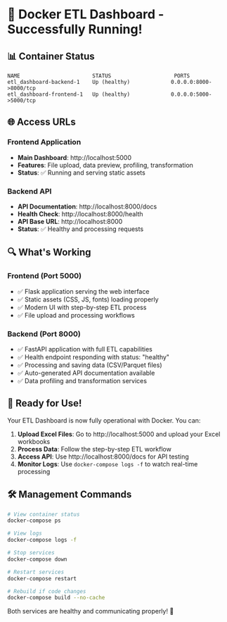 # 🐳 Docker ETL Dashboard - Successfully Running!

## 📊 Container Status
```
NAME                       STATUS                    PORTS
etl_dashboard-backend-1    Up (healthy)             0.0.0.0:8000->8000/tcp
etl_dashboard-frontend-1   Up (healthy)             0.0.0.0:5000->5000/tcp
```

## 🌐 Access URLs

### Frontend Application
- **Main Dashboard**: http://localhost:5000
- **Features**: File upload, data preview, profiling, transformation
- **Status**: ✅ Running and serving static assets

### Backend API
- **API Documentation**: http://localhost:8000/docs
- **Health Check**: http://localhost:8000/health
- **API Base URL**: http://localhost:8000
- **Status**: ✅ Healthy and processing requests

## 🔍 What's Working

### Frontend (Port 5000)
- ✅ Flask application serving the web interface
- ✅ Static assets (CSS, JS, fonts) loading properly
- ✅ Modern UI with step-by-step ETL process
- ✅ File upload and processing workflows

### Backend (Port 8000) 
- ✅ FastAPI application with full ETL capabilities
- ✅ Health endpoint responding with status: "healthy"
- ✅ Processing and saving data (CSV/Parquet files)
- ✅ Auto-generated API documentation available
- ✅ Data profiling and transformation services

## 🚀 Ready for Use!

Your ETL Dashboard is now fully operational with Docker. You can:

1. **Upload Excel Files**: Go to http://localhost:5000 and upload your Excel workbooks
2. **Process Data**: Follow the step-by-step ETL workflow
3. **Access API**: Use http://localhost:8000/docs for API testing
4. **Monitor Logs**: Use `docker-compose logs -f` to watch real-time processing

## 🛠️ Management Commands

```bash
# View container status
docker-compose ps

# View logs
docker-compose logs -f

# Stop services
docker-compose down

# Restart services
docker-compose restart

# Rebuild if code changes
docker-compose build --no-cache
```

Both services are healthy and communicating properly! 🎉